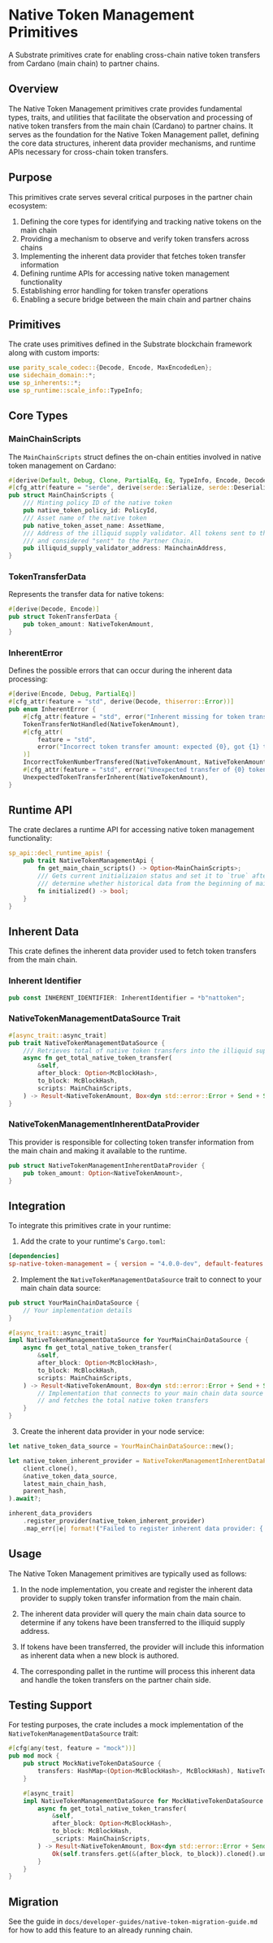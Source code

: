 # Native Token Management Primitives

A Substrate primitives crate for enabling cross-chain native token transfers from Cardano (main chain) to partner chains.

## Overview

The Native Token Management primitives crate provides fundamental types, traits, and utilities that facilitate the observation and processing of native token transfers from the main chain (Cardano) to partner chains. It serves as the foundation for the Native Token Management pallet, defining the core data structures, inherent data provider mechanisms, and runtime APIs necessary for cross-chain token transfers.

## Purpose

This primitives crate serves several critical purposes in the partner chain ecosystem:

1. Defining the core types for identifying and tracking native tokens on the main chain
2. Providing a mechanism to observe and verify token transfers across chains
3. Implementing the inherent data provider that fetches token transfer information
4. Defining runtime APIs for accessing native token management functionality
5. Establishing error handling for token transfer operations
6. Enabling a secure bridge between the main chain and partner chains

## Primitives

The crate uses primitives defined in the Substrate blockchain framework along with custom imports:

```rust
use parity_scale_codec::{Decode, Encode, MaxEncodedLen};
use sidechain_domain::*;
use sp_inherents::*;
use sp_runtime::scale_info::TypeInfo;
```

## Core Types

### MainChainScripts

The `MainChainScripts` struct defines the on-chain entities involved in native token management on Cardano:

```rust
#[derive(Default, Debug, Clone, PartialEq, Eq, TypeInfo, Encode, Decode, MaxEncodedLen)]
#[cfg_attr(feature = "serde", derive(serde::Serialize, serde::Deserialize))]
pub struct MainChainScripts {
    /// Minting policy ID of the native token
    pub native_token_policy_id: PolicyId,
    /// Asset name of the native token
    pub native_token_asset_name: AssetName,
    /// Address of the illiquid supply validator. All tokens sent to that address are effectively locked
    /// and considered "sent" to the Partner Chain.
    pub illiquid_supply_validator_address: MainchainAddress,
}
```

### TokenTransferData

Represents the transfer data for native tokens:

```rust
#[derive(Decode, Encode)]
pub struct TokenTransferData {
    pub token_amount: NativeTokenAmount,
}
```

### InherentError

Defines the possible errors that can occur during the inherent data processing:

```rust
#[derive(Encode, Debug, PartialEq)]
#[cfg_attr(feature = "std", derive(Decode, thiserror::Error))]
pub enum InherentError {
    #[cfg_attr(feature = "std", error("Inherent missing for token transfer of {0} tokens"))]
    TokenTransferNotHandled(NativeTokenAmount),
    #[cfg_attr(
        feature = "std",
        error("Incorrect token transfer amount: expected {0}, got {1} tokens")
    )]
    IncorrectTokenNumberTransfered(NativeTokenAmount, NativeTokenAmount),
    #[cfg_attr(feature = "std", error("Unexpected transfer of {0} tokens"))]
    UnexpectedTokenTransferInherent(NativeTokenAmount),
}
```

## Runtime API

The crate declares a runtime API for accessing native token management functionality:

```rust
sp_api::decl_runtime_apis! {
    pub trait NativeTokenManagementApi {
        fn get_main_chain_scripts() -> Option<MainChainScripts>;
        /// Gets current initializaion status and set it to `true` afterwards. This check is used to
        /// determine whether historical data from the beginning of main chain should be queried.
        fn initialized() -> bool;
    }
}
```

## Inherent Data

This crate defines the inherent data provider used to fetch token transfers from the main chain.

### Inherent Identifier
```rust
pub const INHERENT_IDENTIFIER: InherentIdentifier = *b"nattoken";
```

### NativeTokenManagementDataSource Trait

```rust
#[async_trait::async_trait]
pub trait NativeTokenManagementDataSource {
    /// Retrieves total of native token transfers into the illiquid supply in the range (after_block, to_block]
    async fn get_total_native_token_transfer(
        &self,
        after_block: Option<McBlockHash>,
        to_block: McBlockHash,
        scripts: MainChainScripts,
    ) -> Result<NativeTokenAmount, Box<dyn std::error::Error + Send + Sync>>;
}
```

### NativeTokenManagementInherentDataProvider

This provider is responsible for collecting token transfer information from the main chain and making it available to the runtime.

```rust
pub struct NativeTokenManagementInherentDataProvider {
    pub token_amount: Option<NativeTokenAmount>,
}
```

## Integration

To integrate this primitives crate in your runtime:

1. Add the crate to your runtime's `Cargo.toml`:
```toml
[dependencies]
sp-native-token-management = { version = "4.0.0-dev", default-features = false }
```

2. Implement the `NativeTokenManagementDataSource` trait to connect to your main chain data source:
```rust
pub struct YourMainChainDataSource {
    // Your implementation details
}

#[async_trait::async_trait]
impl NativeTokenManagementDataSource for YourMainChainDataSource {
    async fn get_total_native_token_transfer(
        &self,
        after_block: Option<McBlockHash>,
        to_block: McBlockHash,
        scripts: MainChainScripts,
    ) -> Result<NativeTokenAmount, Box<dyn std::error::Error + Send + Sync>> {
        // Implementation that connects to your main chain data source
        // and fetches the total native token transfers
    }
}
```

3. Create the inherent data provider in your node service:

```rust
let native_token_data_source = YourMainChainDataSource::new();

let native_token_inherent_provider = NativeTokenManagementInherentDataProvider::new(
    client.clone(),
    &native_token_data_source,
    latest_main_chain_hash,
    parent_hash,
).await?;

inherent_data_providers
    .register_provider(native_token_inherent_provider)
    .map_err(|e| format!("Failed to register inherent data provider: {:?}", e))?;
```

## Usage

The Native Token Management primitives are typically used as follows:

1. In the node implementation, you create and register the inherent data provider to supply token transfer information from the main chain.

2. The inherent data provider will query the main chain data source to determine if any tokens have been transferred to the illiquid supply address.

3. If tokens have been transferred, the provider will include this information as inherent data when a new block is authored.

4. The corresponding pallet in the runtime will process this inherent data and handle the token transfers on the partner chain side.

## Testing Support

For testing purposes, the crate includes a mock implementation of the `NativeTokenManagementDataSource` trait:

```rust
#[cfg(any(test, feature = "mock"))]
pub mod mock {
    pub struct MockNativeTokenDataSource {
        transfers: HashMap<(Option<McBlockHash>, McBlockHash), NativeTokenAmount>,
    }

    #[async_trait]
    impl NativeTokenManagementDataSource for MockNativeTokenDataSource {
        async fn get_total_native_token_transfer(
            &self,
            after_block: Option<McBlockHash>,
            to_block: McBlockHash,
            _scripts: MainChainScripts,
        ) -> Result<NativeTokenAmount, Box<dyn std::error::Error + Send + Sync>> {
            Ok(self.transfers.get(&(after_block, to_block)).cloned().unwrap_or_default())
        }
    }
}
```

## Migration

See the guide in `docs/developer-guides/native-token-migration-guide.md` for how to add this feature to an already running chain.